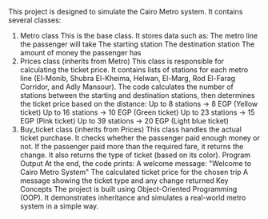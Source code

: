 This project is designed to simulate the Cairo Metro system.
It contains several classes:
1. Metro class
This is the base class.
It stores data such as:
The metro line the passenger will take
The starting station
The destination station
The amount of money the passenger has
2. Prices class (inherits from Metro)
This class is responsible for calculating the ticket price.
It contains lists of stations for each metro line (El-Monib, Shubra El-Kheima, Helwan, El-Marg, Rod El-Farag Corridor, and Adly Mansour).
The code calculates the number of stations between the starting and destination stations, then determines the ticket price based on the distance:
Up to 8 stations → 8 EGP (Yellow ticket)
Up to 16 stations → 10 EGP (Green ticket)
Up to 23 stations → 15 EGP (Pink ticket)
Up to 39 stations → 20 EGP (Light blue ticket)
3. Buy_ticket class (inherits from Prices)
This class handles the actual ticket purchase.
It checks whether the passenger paid enough money or not.
If the passenger paid more than the required fare, it returns the change.
It also returns the type of ticket (based on its color).
Program Output
At the end, the code prints:
A welcome message: "Welcome to Cairo Metro System"
The calculated ticket price for the chosen trip
A message showing the ticket type and any change returned
Key Concepts
The project is built using Object-Oriented Programming (OOP).
It demonstrates inheritance and simulates a real-world metro system in a simple way.
